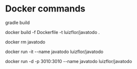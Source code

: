 # Docker commands
gradle build 

docker build -f Dockerfile -t luizflor/javatodo .

docker rm javatodo

docker run -it --name javatodo luizflor/javatodo


docker run -d -p 3010:3010 --name javatodo luizflor/javatodo 